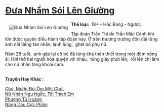 <a href="https://utruyen.com/dua-nham-soi-len-giuong/17176/" title="Đưa Nhầm Sói Lên Giường"><h1>Đưa Nhầm Sói Lên Giường</h1></a><div style="display:table"><img align="right" style="float: left; padding: 10px;" src="https://utruyen.com/images/story/200x260/dua-nham-soi-len-giuong.jpg" alt="Đưa Nhầm Sói Lên Giường"><b>Thể loại:</b>  18+ - Hắc Bang - Ngược<p></p>Tập đoản Trần Thi do Trần Mặc Cảnh khi lớn được quyên điều hành tập đoàn này. Ở trên thương trường đồn đãi rằng anh nổi tiếng tàn nhẫn, lạnh lùng,  ghét bỏ phụ nữ. <p></p>Năm 28 tuổi,  anh gặp lại cô bé đã từng khá thân thiết trong một đêm nồng ái. Hơi thở hai người hòa quyện với nhau,  từng giây phút lên,  rồi lên chỉ làm cho nữ nhân tăng khoái cảm.</div><p><br><b>Truyện Hay Khác :</b></p><a href="https://utruyen.com/chu-muon-dui-om-mot-chut/19518/" alt="Chú, Mượn Đùi Ôm Một Chút">Chú, Mượn Đùi Ôm Một Chút</a><br/><a href="https://github.com/quanluxury/truyenhot/tree/master/truyenhay/17056/" alt="Nữ Nhân Ngu Ngốc, Tôi Thích Em">Nữ Nhân Ngu Ngốc, Tôi Thích Em</a><br/><a href="https://github.com/quanluxury/truyenhot/tree/master/truyenhay/458/" alt="Phượng Tù Hoàng">Phượng Tù Hoàng</a><br/><a href="https://github.com/quanluxury/truyenhot/tree/master/truyenhay/16891/" alt="Nàng Dâu Cực Phẩm">Nàng Dâu Cực Phẩm</a><br/>